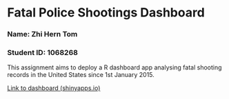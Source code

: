 # Fatal Police Shootings Dashboard

### Name: Zhi Hern Tom

### Student ID: 1068268

This assignment aims to deploy a R dashboard app analysing fatal shooting records in the United States since 1st January 2015.

[Link to dashboard (shinyapps.io)](https://ltn3hf-zhi0hern0tom.shinyapps.io/Police-Fatal-Shootings/)